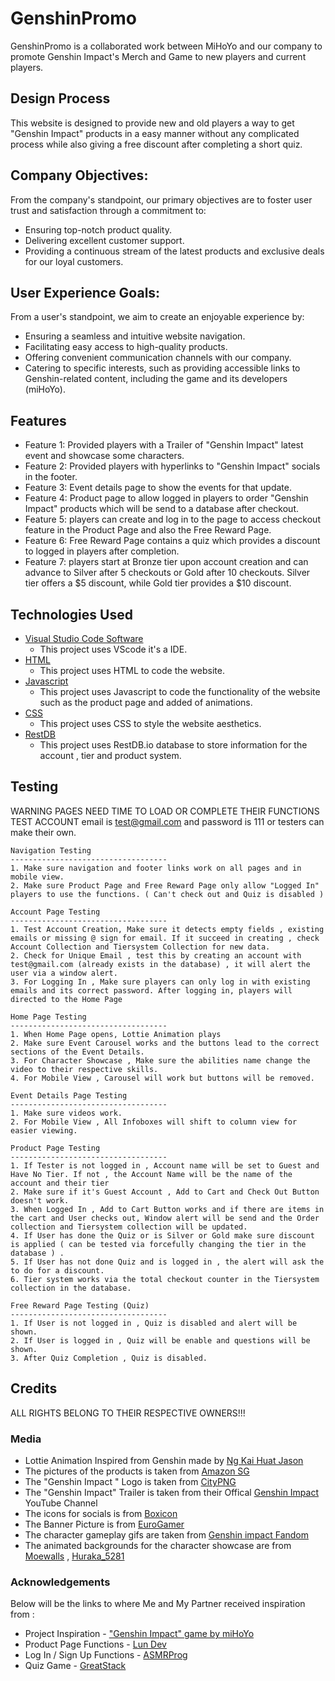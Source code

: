 # GenshinPromo
GenshinPromo is a collaborated work between MiHoYo and our company to promote Genshin Impact's Merch and Game to new players and current players.
 
## Design Process
This website is designed to provide new and old players a way to get "Genshin Impact" products in a easy manner without any complicated process while also giving a free discount after completing a short quiz.

## Company Objectives:

From the company's standpoint, our primary objectives are to foster user trust and satisfaction through a commitment to:

- Ensuring top-notch product quality.
- Delivering excellent customer support.
- Providing a continuous stream of the latest products and exclusive deals for our loyal customers.

## User Experience Goals:

From a user's standpoint, we aim to create an enjoyable experience by:

- Ensuring a seamless and intuitive website navigation.
- Facilitating easy access to high-quality products.
- Offering convenient communication channels with our company.
- Catering to specific interests, such as providing accessible links to Genshin-related content, including the game and its developers (miHoYo).
 


## Features
- Feature 1: Provided players with a Trailer of "Genshin Impact" latest event and showcase some characters.
- Feature 2: Provided players with hyperlinks to "Genshin Impact" socials in the footer.
- Feature 3: Event details page to show the events for that update.
- Feature 4: Product page to allow logged in players to order "Genshin Impact" products which will be send to a database after checkout.
- Feature 5: players can create and log in to the page to access checkout feature in the Product Page and also the Free Reward Page.
- Feature 6: Free Reward Page contains a quiz which provides a discount to logged in players after completion.
- Feature 7: players start at Bronze tier upon account creation and can advance to Silver after 5 checkouts or Gold after 10 checkouts. Silver tier offers a $5 discount, while Gold tier provides a $10 discount.


## Technologies Used
- [Visual Studio Code Software](https://code.visualstudio.com/)
    - This project uses VScode it's a IDE.
- [HTML](https://en.wikipedia.org/wiki/HTML)
    - This project uses HTML to code the website.
- [Javascript](https://developer.mozilla.org/en-US/docs/Web/JavaScript#:~:text=JavaScript%20(JS)%20is%20a%20lightweight,Apache%20CouchDB%20and%20Adobe%20Acrobat.)
    - This project uses Javascript to code the functionality of the website such as the product page and added of animations.
- [CSS](https://en.wikipedia.org/wiki/CSS)
    - This project uses CSS to style the website aesthetics.
- [RestDB](https://restdb.io/)
    - This project uses RestDB.io database to store information for the account , tier and product system.



## Testing
   WARNING PAGES NEED TIME TO LOAD OR COMPLETE THEIR FUNCTIONS<br/>
   TEST ACCOUNT email is test@gmail.com and password is 111 or testers can make their own.
    
    Navigation Testing
    -----------------------------------
    1. Make sure navigation and footer links work on all pages and in mobile view.
    2. Make sure Product Page and Free Reward Page only allow "Logged In" players to use the functions. ( Can't check out and Quiz is disabled )
    
    Account Page Testing
    -----------------------------------
    1. Test Account Creation, Make sure it detects empty fields , existing emails or missing @ sign for email. If it succeed in creating , check Account Collection and Tiersystem Collection for new data.
    2. Check for Unique Email , test this by creating an account with test@gmail.com (already exists in the database) , it will alert the user via a window alert.
    3. For Logging In , Make sure players can only log in with existing emails and its correct password. After logging in, players will directed to the Home Page

    Home Page Testing
    -----------------------------------
    1. When Home Page opens, Lottie Animation plays
    2. Make sure Event Carousel works and the buttons lead to the correct sections of the Event Details.
    3. For Character Showcase , Make sure the abilities name change the video to their respective skills.
    4. For Mobile View , Carousel will work but buttons will be removed.
    
    Event Details Page Testing
    -----------------------------------
    1. Make sure videos work.
    2. For Mobile View , All Infoboxes will shift to column view for easier viewing.
    
    Product Page Testing
    -----------------------------------
    1. If Tester is not logged in , Account name will be set to Guest and Have No Tier. If not , the Account Name will be the name of the account and their tier
    2. Make sure if it's Guest Account , Add to Cart and Check Out Button doesn't work.
    3. When Logged In , Add to Cart Button works and if there are items in the cart and User checks out, Window alert will be send and the Order collection and Tiersystem collection will be updated.
    4. If User has done the Quiz or is Silver or Gold make sure discount is applied ( can be tested via forcefully changing the tier in the database ) .
    5. If User has not done Quiz and is logged in , the alert will ask the to do for a discount. 
    6. Tier system works via the total checkout counter in the Tiersystem collection in the database.

    Free Reward Page Testing (Quiz)
    -----------------------------------
    1. If User is not logged in , Quiz is disabled and alert will be shown.
    2. If User is logged in , Quiz will be enable and questions will be shown.
    3. After Quiz Completion , Quiz is disabled.


## Credits
ALL RIGHTS BELONG TO THEIR RESPECTIVE OWNERS!!!

### Media
- Lottie Animation Inspired from Genshin made by [Ng Kai Huat Jason](https://drive.google.com/drive/folders/1RM59c7QCcgw8IQ_r_XPIYJ7fr7lUE8Bt?usp=sharing)
- The pictures of the products is taken from [Amazon SG](https://www.amazon.sg/ref=nav_logo)
- The "Genshin Impact " Logo is taken from [CityPNG](https://www.citypng.com/photo/5336/hd-white-genshin-impact-game-logo-png)
- The "Genshin Impact" Trailer is taken from their Offical [Genshin Impact](https://www.youtube.com/watch?v=Z1SK-G1B6rY) YouTube Channel 
- The icons for socials is from [Boxicon](https://boxicons.com/)
- The Banner Picture is from [EuroGamer](https://www.eurogamer.net/genshin-impact-4-3-release-date-time-banner-schedule-events-9326)
- The character gameplay gifs are taken from [Genshin impact Fandom](https://genshin-impact.fandom.com/wiki/Genshin_Impact_Wiki)
- The animated backgrounds for the character showcase are from [Moewalls](https://moewalls.com/) , [Huraka_5281](https://www.youtube.com/watch?v=AbFKDdtWfn8)

### Acknowledgements
Below will be the links to where Me and My Partner received inspiration from :
- Project Inspiration - ["Genshin Impact" game by miHoYo](https://genshin.hoyoverse.com/en/)
- Product Page Functions - [Lun Dev](https://www.youtube.com/watch?v=bCTd1eRX7Iw&t=287s&pp=ygUbaHRtbCByZXNwb25zaXZlIGFkZCB0byBjYXJ0)
- Log In / Sign Up Functions - [ASMRProg](https://www.youtube.com/watch?v=PlpM2LJWu-s&t=219s)
- Quiz Game - [GreatStack](https://www.youtube.com/watch?v=PBcqGxrr9g8)
